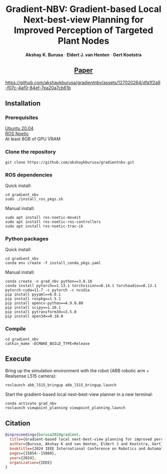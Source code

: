 <p align="center">
  <h1 align="center">Gradient-NBV: Gradient-based Local Next-best-view Planning for Improved Perception of Targeted Plant Nodes</h1>
  <p align="center">
    <strong>Akshay K. Burusa</strong>
    ·
    <strong>Eldert J. van Henten</strong>
    ·
    <strong>Gert Kootstra</strong>
  </p>
</p>

<h2 align="center">
  <a href="https://ieeexplore.ieee.org/abstract/document/10610397" target="_blank">Paper</a>
</h2>

https://github.com/akshaykburusa/gradientnbv/assets/127020264/dfa1f2a9-f07c-4af0-84ef-7ea20a7cb61b

## Installation

### Prerequisites

[Ubuntu 20.04](https://releases.ubuntu.com/20.04/)  
[ROS Noetic](http://wiki.ros.org/noetic/Installation/Ubuntu)  
At least 8GB of GPU VRAM

### Clone the repository

```
git clone https://github.com/akshaykburusa/gradientnbv.git
```

### ROS dependencies

Quick install:
```
cd gradient_nbv
sudo ./install_ros_pkgs.sh
```
Manual install:
```
sudo apt install ros-noetic-moveit
sudo apt install ros-noetic-ros-controllers
sudo apt install ros-noetic-trac-ik
```

### Python packages

Quick install:
```
cd gradient_nbv
conda env create -f install_conda_pkgs.yaml
```
Manual install:
```
conda create -n grad_nbv python==3.8.10
conda install pytorch==1.13.1 torchvision==0.14.1 torchaudio==0.13.1 pytorch-cuda=11.7 -c pytorch -c nvidia
pip install pyyaml==6.0.1
pip install rospkg==1.5.1
pip install opencv-python==4.9.0.80
pip install scipy==1.10.1
pip install pytransform3d==3.5.0
pip install open3d==0.18.0
```

### Compile
```
cd gradient_nbv
catkin_make -DCMAKE_BUILD_TYPE=Release
```

## Execute

Bring up the simulation environment with the robot (ABB robotic arm + Realsense L515 camera):
```
roslaunch abb_l515_bringup abb_l515_bringup.launch
```

Start the gradient-based local next-best-view planner in a new terminal:
```
conda activate grad_nbv
roslaunch viewpoint_planning viewpoint_planning.launch
```

## Citation
```bibtex
@inproceedings{burusa2024gradient,
  title={Gradient-based local next-best-view planning for improved perception of targeted plant nodes},
  author={Burusa, Akshay K and van Henten, Eldert J and Kootstra, Gert},
  booktitle={2024 IEEE International Conference on Robotics and Automation (ICRA)},
  pages={15854--15860},
  year={2024},
  organization={IEEE}
}
```
